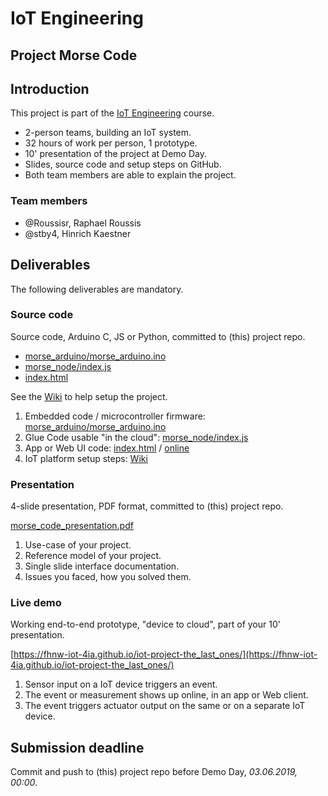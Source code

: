 # IoT Engineering
## Project Morse Code

## Introduction
This project is part of the [IoT Engineering](../../../fhnw-iot) course.

* 2-person teams, building an IoT system.
* 32 hours of work per person, 1 prototype.
* 10' presentation of the project at Demo Day.
* Slides, source code and setup steps on GitHub.
* Both team members are able to explain the project.

### Team members
* @Roussisr, Raphael Roussis
* @stby4, Hinrich Kaestner

## Deliverables
The following deliverables are mandatory.

### Source code
Source code, Arduino C, JS or Python, committed to (this) project repo.

- [morse_arduino/morse_arduino.ino](morse_arduino.ino)
- [morse_node/index.js](Nodejs/index.js)
- [index.html](index.html)

See the [Wiki](https://github.com/fhnw-iot-4ia/iot-project-the_last_ones/wiki) to help setup the project.


1) Embedded code / microcontroller firmware: [morse_arduino/morse_arduino.ino](morse_arduino.ino)
2) Glue Code usable "in the cloud": [morse_node/index.js](Nodejs/index.js)
3) App or Web UI code: [index.html](index.html) / [online](https://fhnw-iot-4ia.github.io/iot-project-the_last_ones/)
4) IoT platform setup steps: [Wiki](https://github.com/fhnw-iot-4ia/iot-project-the_last_ones/wiki#use-own-ifttt-account)

### Presentation
4-slide presentation, PDF format, committed to (this) project repo.

[morse_code_presentation.pdf](morse_code_presentation.pdf)

1) Use-case of your project.
2) Reference model of your project.
3) Single slide interface documentation.
4) Issues you faced, how you solved them.

### Live demo
Working end-to-end prototype, "device to cloud", part of your 10' presentation.

[https://fhnw-iot-4ia.github.io/iot-project-the_last_ones/](https://fhnw-iot-4ia.github.io/iot-project-the_last_ones/)

1) Sensor input on a IoT device triggers an event.
2) The event or measurement shows up online, in an app or Web client.
3) The event triggers actuator output on the same or on a separate IoT device.

## Submission deadline
Commit and push to (this) project repo before Demo Day, _03.06.2019, 00:00_.
